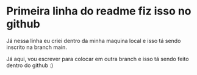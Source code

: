 # Primeira linha do readme fiz isso no github

Já nessa linha eu criei dentro da minha maquina local
e isso tá sendo inscrito na branch main.

Já aqui, vou escrever para colocar em outra branch
e isso tá sendo feito dentro do github :)
